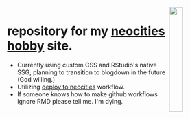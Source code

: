 <img align="right" width="25%" src="https://puyonexus.com/mediawiki/images/8/82/Img430507_ss.png">

# repository for my [neocities hobby](https://klug.neocities.org) site.

* Currently using custom CSS and RStudio's native SSG, planning to transition to blogdown in the future (God willing.)
* Utilizing [deploy to neocities](https://github.com/bcomnes/deploy-to-neocities) workflow.
* If someone knows how to make github workflows ignore RMD please tell me. I'm dying.

